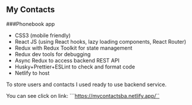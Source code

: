 ## My Contacts 
###Phonebook app

- CSS3 (mobile friendly)
- React JS (using React hooks, lazy loading components, React Router)
- Redux with Redux Toolkit for state management
- Redux dev tools for debugging
- Async Redux to access backend REST API
- Husky+Prettier+ESLint to check and format code
- Netlify to host

To store users and contacts I used ready to use backend service.

You can see click on link:
```https://mycontactsba.netlify.app/``